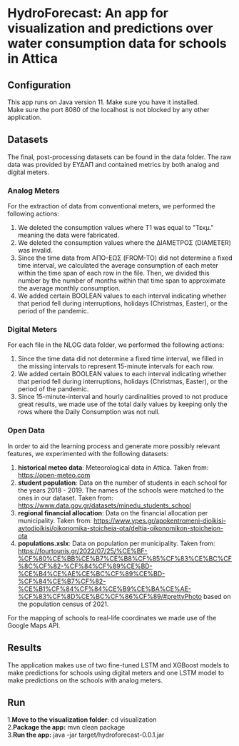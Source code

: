 # HydroForecast: An app for visualization and predictions over water consumption data for schools in Attica

## Configuration
This app runs on Java version 11. Make sure you have it installed.<br>
Make sure the port 8080 of the localhost is not blocked by any other application.<br>

## Datasets
The final, post-processing datasets can be found in the data folder. The raw data was provided by ΕΥΔΑΠ and contained metrics by both analog and digital meters. 

### Analog Meters
For the extraction of data from conventional meters, we performed the following actions:

1. We deleted the consumption values where T1 was equal to "Τεκμ." meaning the data were fabricated.
2. We deleted the consumption values where the ΔΙΑΜΕΤΡΟΣ (DIAMETER) was invalid.
3. Since the time data from ΑΠΟ-ΕΩΣ (FROM-TO) did not determine a fixed time interval, we calculated the average consumption of each meter within the time span of each row in the file. Then, we divided this number by the number of months within that time span to approximate the average monthly consumption. 
4. We added certain BOOLEAN values to each interval indicating whether that period fell during interruptions, holidays (Christmas, Easter), or the period of the pandemic.

### Digital Meters
For each file in the NLOG data folder, we performed the following actions:

1. Since the time data did not determine a fixed time interval, we filled in the missing intervals to represent 15-minute intervals for each row.
2. We added certain BOOLEAN values to each interval indicating whether that period fell during interruptions, holidays (Christmas, Easter), or the period of the pandemic.
3. Since 15-minute-interval and hourly cardinalities proved to not produce great results, we made use of the total daily values by keeping only the rows where the Daily Consumption was not null.

### Open Data
In order to aid the learning process and generate more possibly relevant features, we experimented with the following datasets:

1. **historical meteo data**: Meteorological data in Attica. Taken from: https://open-meteo.com
2. **student population**: Data on the number of students in each school for the years 2018 - 2019. The names of the schools were matched to the ones in our dataset. Taken from: https://www.data.gov.gr/datasets/minedu_students_school
3. **regional financial allocation**: Data on the financial allocation per municipality. Taken from: https://www.ypes.gr/apokentromeni-dioikisi-aytodioikisi/oikonomika-stoicheia-ota/deltia-oikonomikon-stoicheion-ota
4. **populations.xslx**: Data on population per municipality. Taken from: https://fourtounis.gr/2022/07/25/%CE%BF-%CF%80%CE%BB%CE%B7%CE%B8%CF%85%CF%83%CE%BC%CF%8C%CF%82-%CF%84%CF%89%CE%BD-%CE%B4%CE%AE%CE%BC%CF%89%CE%BD-%CF%84%CE%B7%CF%82-%CE%B1%CF%84%CF%84%CE%B9%CE%BA%CE%AE-%CF%83%CF%8D%CE%BC%CF%86%CF%89/#prettyPhoto based on the population census of 2021.

For the mapping of schools to real-life coordinates we made use of the Google Maps API.

## Results
The application makes use of two fine-tuned LSTM and XGBoost models to make predictions for schools using digital meters and one LSTM model to make predictions on the schools with analog meters.

## Run
1.**Move to the visualization folder**: cd visualization<br>
2.**Package the app:** mvn clean package<br>
3.**Run the app:** java -jar target/hydroforecast-0.0.1.jar<br>
